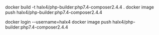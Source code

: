 


docker build -t halx4/php-builder:php7.4-composer2.4.4 .
docker image push halx4/php-builder:php7.4-composer2.4.4


docker login --username=halx4
docker image push halx4/php-builder:php7.4-composer2.4.4
